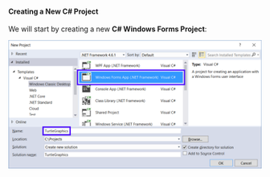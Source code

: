 #### Creating a New C# Project

We will start by creating a new **C# Windows Forms Project**:

![](/assets/chapter-5-images/13.Turtle-graphics-02.png)
